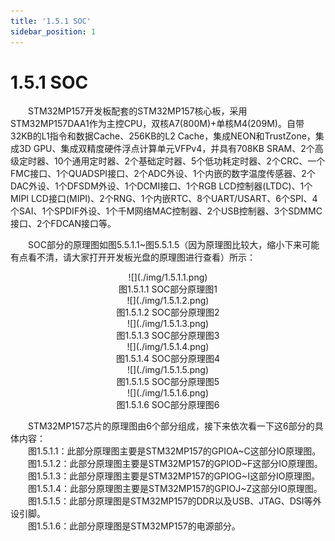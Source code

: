 ```yaml
---
title: '1.5.1 SOC'
sidebar_position: 1
---
```


# 1.5.1 SOC  

&emsp;&emsp;STM32MP157开发板配套的STM32MP157核心板，采用STM32MP157DAA1作为主控CPU，双核A7(800M)+单核M4(209M)。自带32KB的L1指令和数据Cache、256KB的L2 Cache，集成NEON和TrustZone，集成3D GPU、集成双精度硬件浮点计算单元VFPv4，并具有708KB SRAM、2个高级定时器、10个通用定时器、2个基础定时器、5个低功耗定时器、2个CRC、一个FMC接口、1个QUADSPI接口、2个ADC外设、1个内嵌的数字温度传感器、2个DAC外设、1个DFSDM外设、1个DCMI接口、1个RGB LCD控制器(LTDC)、1个MIPI LCD接口(MIPI)、2个RNG、1个内嵌RTC、8个UART/USART、6个SPI、4个SAI、1个SPDIF外设、1个千M网络MAC控制器、2个USB控制器、3个SDMMC接口、2个FDCAN接口等。 

&emsp;&emsp;SOC部分的原理图如图5.5.1.1~图5.5.1.5（因为原理图比较大，缩小下来可能有点看不清，请大家打开开发板光盘的原理图进行查看）所示：


<center>
![](./img/1.5.1.1.png)<br/>
图1.5.1.1 SOC部分原理图1
</center>


<center>
![](./img/1.5.1.2.png)<br/>
图1.5.1.2 SOC部分原理图2
</center>

<center>
![](./img/1.5.1.3.png)<br/>
图1.5.1.3 SOC部分原理图3
</center>

<center>
![](./img/1.5.1.4.png)<br/>
图1.5.1.4 SOC部分原理图4
</center>

<center>
![](./img/1.5.1.5.png)<br/>
图1.5.1.5 SOC部分原理图5
</center>


<center>
![](./img/1.5.1.6.png)<br/>
图1.5.1.6 SOC部分原理图6
</center>


&emsp;&emsp;STM32MP157芯片的原理图由6个部分组成，接下来依次看一下这6部分的具体内容：<br />
&emsp;&emsp;图1.5.1.1：此部分原理图主要是STM32MP157的GPIOA~C这部分IO原理图。<br />
&emsp;&emsp;图1.5.1.2：此部分原理图主要是STM32MP157的GPIOD~F这部分IO原理图。<br />
&emsp;&emsp;图1.5.1.3：此部分原理图主要是STM32MP157的GPIOG~I这部分IO原理图。<br />
&emsp;&emsp;图1.5.1.4：此部分原理图主要是STM32MP157的GPIOJ~Z这部分IO原理图。<br />
&emsp;&emsp;图1.5.1.5：此部分原理图是STM32MP157的DDR以及USB、JTAG、DSI等外设引脚。<br />
&emsp;&emsp;图1.5.1.6：此部分原理图是STM32MP157的电源部分。

















